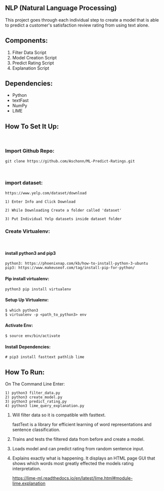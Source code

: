 ## NLP (Natural Language Processing)

This project goes through each individual step to create a model that is able to predict a customer's satisfaction review rating from using text alone.

## Components:
1) Filter Data Script
2) Model Creation Script
3) Predict Rating Script
4) Explanation Script

## Dependencies:
- Python
- textFast
- NumPy
- LIME

## How To Set It Up:

<br>

### Import Github Repo:

    git clone https://github.com/Aschonn/ML-Predict-Ratings.git

<br>

### import dataset:

    https://www.yelp.com/dataset/download

    1) Enter Info and Click Download

    2) While Downloading Create a folder called 'dataset'

    3) Put Individual Yelp datasets inside dataset folder


### Create Virtualenv:

<br>

#### install python3 and pip3 

    python3: https://phoenixnap.com/kb/how-to-install-python-3-ubuntu
    pip3: https://www.makeuseof.com/tag/install-pip-for-python/


#### Pip install virtualenv:

    python3 pip install virtualenv

#### Setup Up Virtualenv:

    $ which python3
    $ virtualenv -p <path_to_python3> env

#### Activate Env:

    $ source env/bin/activate

#### Install Dependencies:

    # pip3 install fasttext pathlib lime


## How To Run:

On The Command Line Enter:

    1) python3 filter_data.py
    2) python3 create_model.py
    3) python3 predict_rating.py
    4) python3 lime_query_explanation.py

1) Will filter data so it is compatible with fasttext.

    fastText is a library for efficient learning of word representations and sentence classification.

2) Trains and tests the filtered data from before and create a model. 
3) Loads model and can predict rating from random sentence input.
4) Explains exactly what is happening. It displays an HTML page GUI that shows which words most greatly effected the models rating interpretation.

    https://lime-ml.readthedocs.io/en/latest/lime.html#module-lime.explanation
